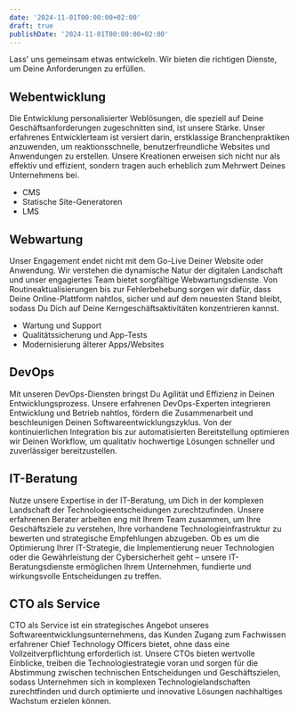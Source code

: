 ```yaml
---
date: '2024-11-01T00:00:00+02:00'
draft: true
publishDate: '2024-11-01T00:00:00+02:00'
---
```


Lass' uns gemeinsam etwas entwickeln. Wir bieten die richtigen Dienste, um Deine Anforderungen zu erfüllen.

## Webentwicklung

Die Entwicklung personalisierter Weblösungen, die speziell auf Deine Geschäftsanforderungen zugeschnitten sind, ist unsere Stärke. Unser erfahrenes Entwicklerteam ist versiert darin, erstklassige Branchenpraktiken anzuwenden, um reaktionsschnelle, benutzerfreundliche Websites und Anwendungen zu erstellen. Unsere Kreationen erweisen sich nicht nur als effektiv und effizient, sondern tragen auch erheblich zum Mehrwert Deines Unternehmens bei.

- CMS
- Statische Site-Generatoren
- LMS

## Webwartung

Unser Engagement endet nicht mit dem Go-Live Deiner Website oder Anwendung. Wir verstehen die dynamische Natur der digitalen Landschaft und unser engagiertes Team bietet sorgfältige Webwartungsdienste. Von Routineaktualisierungen bis zur Fehlerbehebung sorgen wir dafür, dass Deine Online-Plattform nahtlos, sicher und auf dem neuesten Stand bleibt, sodass Du Dich auf Deine Kerngeschäftsaktivitäten konzentrieren kannst.

- Wartung und Support
- Qualitätssicherung und App-Tests
- Modernisierung älterer Apps/Websites

## DevOps

Mit unseren DevOps-Diensten bringst Du Agilität und Effizienz in Deinen Entwicklungsprozess. Unsere erfahrenen DevOps-Experten integrieren Entwicklung und Betrieb nahtlos, fördern die Zusammenarbeit und beschleunigen Deinen Softwareentwicklungszyklus. Von der kontinuierlichen Integration bis zur automatisierten Bereitstellung optimieren wir Deinen Workflow, um qualitativ hochwertige Lösungen schneller und zuverlässiger bereitzustellen.

## IT-Beratung

Nutze unsere Expertise in der IT-Beratung, um Dich in der komplexen Landschaft der Technologieentscheidungen zurechtzufinden. Unsere erfahrenen Berater arbeiten eng mit Ihrem Team zusammen, um Ihre Geschäftsziele zu verstehen, Ihre vorhandene Technologieinfrastruktur zu bewerten und strategische Empfehlungen abzugeben. Ob es um die Optimierung Ihrer IT-Strategie, die Implementierung neuer Technologien oder die Gewährleistung der Cybersicherheit geht – unsere IT-Beratungsdienste ermöglichen Ihrem Unternehmen, fundierte und wirkungsvolle Entscheidungen zu treffen.

## CTO als Service

CTO als Service ist ein strategisches Angebot unseres Softwareentwicklungsunternehmens, das Kunden Zugang zum Fachwissen erfahrener Chief Technology Officers bietet, ohne dass eine Vollzeitverpflichtung erforderlich ist. Unsere CTOs bieten wertvolle Einblicke, treiben die Technologiestrategie voran und sorgen für die Abstimmung zwischen technischen Entscheidungen und Geschäftszielen, sodass Unternehmen sich in komplexen Technologielandschaften zurechtfinden und durch optimierte und innovative Lösungen nachhaltiges Wachstum erzielen können.